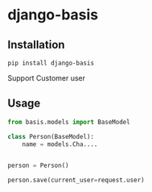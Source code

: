 # django-basis

## Installation
    pip install django-basis


Support Customer user

## Usage

```python
from basis.models import BaseModel

class Person(BaseModel):
    name = models.Cha....


person = Person()

person.save(current_user=request.user)


```
